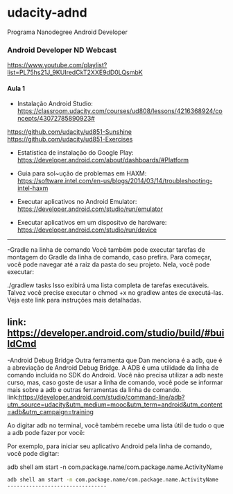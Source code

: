 # udacity-adnd
Programa Nanodegree Android Developer

### Android Developer ND Webcast

https://www.youtube.com/playlist?list=PL75hs21J_9KUIredCkT2XXE9dD0LQsmbK

#### Aula 1

- Instalação Android Studio: https://classroom.udacity.com/courses/ud808/lessons/4216368924/concepts/43072785890923#

https://github.com/udacity/ud851-Sunshine
https://github.com/udacity/ud851-Exercises

- Estatística de instalação do Google Play: https://developer.android.com/about/dashboards/#Platform

- Guia para sol~ução de problemas em HAXM: https://software.intel.com/en-us/blogs/2014/03/14/troubleshooting-intel-haxm

- Executar aplicativos no Android Emulator: https://developer.android.com/studio/run/emulator

- Executar aplicativos em um dispositvo de hardware: https://developer.android.com/studio/run/device

---------------------------------
-Gradle na linha de comando
Você também pode executar tarefas de montagem do Gradle da linha de comando, caso prefira. Para começar, você pode navegar até a raiz da pasta do seu projeto. Nela, você pode executar:

./gradlew tasks
Isso exibirá uma lista completa de tarefas executáveis. Talvez você precise executar o chmod +x no gradlew antes de executá-las. Veja este link para instruções mais detalhadas.

link: https://developer.android.com/studio/build/#buildCmd
--------------------------------------------------------------
-Android Debug Bridge
Outra ferramenta que Dan menciona é a adb, que é a abreviação de Android Debug Bridge. A ADB é uma utilidade da linha de comando incluída no SDK do Android. Você não precisa utilizar a adb neste curso, mas, caso goste de usar a linha de comando, você pode se informar mais sobre a adb e outras ferramentas da linha de comando. link:https://developer.android.com/studio/command-line/adb?utm_source=udacity&utm_medium=mooc&utm_term=android&utm_content=adb&utm_campaign=training

Ao digitar adb no terminal, você também recebe uma lista útil de tudo o que a adb pode fazer por você:

Por exemplo, para iniciar seu aplicativo Android pela linha de comando, você pode digitar:

adb shell am start -n com.package.name/com.package.name.ActivityName
```bash
adb shell am start -n com.package.name/com.package.name.ActivityName
--------------------------------